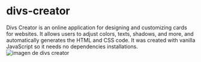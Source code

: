 # divs-creator
Divs Creator is an online application for designing and customizing cards for websites. It allows users to adjust colors, texts, shadows, and more, and automatically generates the HTML and CSS code. 
It was created with vanilla JavaScript so it needs no dependencies installations.
![imagen de divs creator]([https://cdn.pixabay.com/photo/2022/10/22/17/17/blender-7539656_960_720.jpg](https://raw.githubusercontent.com/facudam/portfolio/main/src/images/divscreator.webp)https://raw.githubusercontent.com/facudam/portfolio/main/src/images/divscreator.webp)

